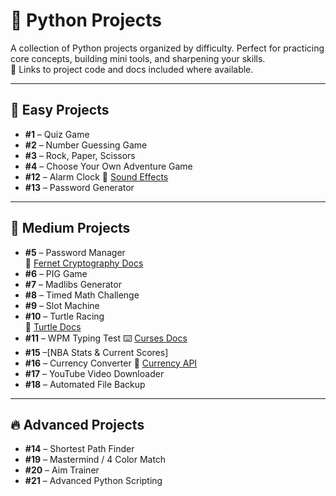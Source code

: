 # 🐍 Python Projects

A collection of Python projects organized by difficulty. Perfect for practicing core concepts, building mini tools, and sharpening your skills.  
🔗 Links to project code and docs included where available.

---

## 📘 Easy Projects

- **#1** – Quiz Game
- **#2** – Number Guessing Game
- **#3** – Rock, Paper, Scissors
- **#4** – Choose Your Own Adventure Game
- **#12** – Alarm Clock
  🎵 [Sound Effects](https://www.fesliyanstudios.com/royal...)
- **#13** – Password Generator

---

## 🧩 Medium Projects

- **#5** – Password Manager  
  🔐 [Fernet Cryptography Docs](https://cryptography.io/en/latest/fernet/)
- **#6** – PIG Game
- **#7** – Madlibs Generator
- **#8** – Timed Math Challenge
- **#9** – Slot Machine
- **#10** – Turtle Racing  
  🐢 [Turtle Docs](https://docs.python.org/3/library/turtle.html)
- **#11** – WPM Typing Test 
  ⌨️ [Curses Docs](https://docs.python.org/3/howto/curses.html)
- **#15** –[NBA Stats & Current Scores]
- **#16** – Currency Converter
  💱 [Currency API](https://free.currencyconverterapi.com/)
- **#17** – YouTube Video Downloader
- **#18** – Automated File Backup

---

## 🔥 Advanced Projects

- **#14** – Shortest Path Finder
- **#19** – Mastermind / 4 Color Match 
- **#20** – Aim Trainer
- **#21** – Advanced Python Scripting


